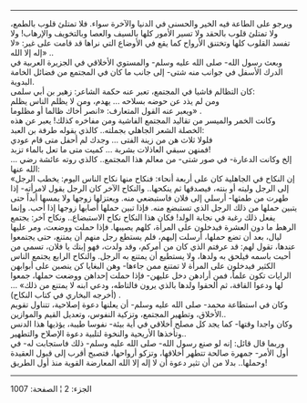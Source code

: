 ------------------------------------------------------------------------

ويرجو على الطاعة فيه الخير والحسنى في الدنيا والآخرة سواء. فلا تمتلئ
قلوب بالطمع، ولا تمتلئ قلوب بالحقد ولا تسير الأمور كلها بالسيف والعصا
وبالتخويف والإرهاب! ولا تفسد القلوب كلها وتختنق الأرواح كما يقع في
الأوضاع التي نراها قد قامت على غير: «لا إله إلا الله» ..  
وبعث رسول الله- صلى الله عليه وسلم- والمستوي الأخلاقي في الجزيرة العربية
في الدرك الأسفل في جوانب منه شتى- إلى جانب ما كان في المجتمع من فضائل
الخامة البدوية.  
كان التظالم فاشيا في المجتمع، تعبر عنه حكمة الشاعر: زهير بن أبي سلمى:  
ومن لم يذد عن حوضه بسلاحه ... يهدم، ومن لا يظلم الناس يظلم  
ويعبر عنه القول المتعارف: «انصر أخاك ظالما أو مظلوما» .  
وكانت الخمر والميسر من تقاليد المجتمع الفاشية ومن مفاخره كذلك! يعبر عن
هذه الخصلة الشعر الجاهلي بجملته.. كالذي يقوله طرفة بن العبد:  
فلولا ثلاث هن من زينة الفتى ... وجدك لم أحفل متى قام عودي  
فمنهن سبقي العاذلات بشربة ... كميت متى ما تعل بالماء تزبد!  
... إلخ وكانت الدعارة- في صور شتى- من معالم هذا المجتمع.. كالذي روته
عائشة رضي الله عنها:  
«إن النكاح في الجاهلية كان على أربعة أنحاء: فنكاح منها نكاح الناس اليوم:
يخطب الرجل إلى الرجل وليته أو بنته، فيصدقها ثم ينكحها.. والنكاح الآخر
كان الرجل يقول لامرأته- إذا طهرت من طمثها- أرسلي إلى فلان فاستبضعي منه.
ويعتزلها زوجها ولا يمسها أبداً حتى يتبين حملها من ذلك الرجل الذي تستبضع
منه. فإذا تبين حملها أصابها زوجها إذا أحب. وإنما يفعل ذلك رغبة في نجابة
الولد! فكان هذا النكاح نكاح الاستبضاع.. ونكاح آخر: يجتمع الرهط ما دون
العشرة فيدخلون على المرأة، كلهم يصيبها. فإذا حملت ووضعت، ومر عليها ليال،
بعد أن تضع حملها، أرسلت إليهم، فلم يستطع رجل منهم أن يمتنع، حتى يجتمعوا
عندها، تقول لهم: قد عرفتم الذي كان من أمركم، وقد ولدت، فهو إبنك يا فلان،
تسمي من أحبت باسمه فيلحق به ولدها، ولا يستطيع أن يمتنع به الرجل. والنكاح
الرابع يجتمع الناس الكثير فيدخلون على المرأة لا تمتنع ممن جاءها- وهن
البغايا كن ينصبن على أبوابهن الرايات تكون علماً، فمن أرادهن دخل عليهن-
فإذا حملت إحداهن ووضعت حملها، جمعوا لها ودعوا القافة، ثم ألحقوا ولدها
بالذي يرون فالتاطه، ودعي ابنه لا يمتنع من ذلك» ... (أخرجه البخاري في
كتاب النكاح) .  
وكان في استطاعة محمد- صلى الله عليه وسلم- أن يعلنها دعوة إصلاحية، تتناول
تقويم الأخلاق، وتطهير المجتمع، وتزكية النفوس، وتعديل القيم والموازين..  
وكان واجدا وقتها- كما يجد كل مصلح أخلاقي في أية بيئة- نفوسا طيبة، يؤذيها
هذا الدنس وتأخذها الأريحية والنخوة لتلبية دعوة الإصلاح والتطهير..  
وربما قال قائل: إنه لو صنع رسول الله- صلى الله عليه وسلم- ذلك فاستجابت
له- في أول الأمر- جمهرة صالحة تتطهر أخلاقها، وتزكو أرواحها، فتصبح أقرب
إلى قبول العقيدة وحملها.. بدلا من أن تثير دعوة أن لا إله إلا الله
المعارضة القوية منذ أول الطريق!

------------------------------------------------------------------------

الجزء: 2 ¦ الصفحة: 1007
